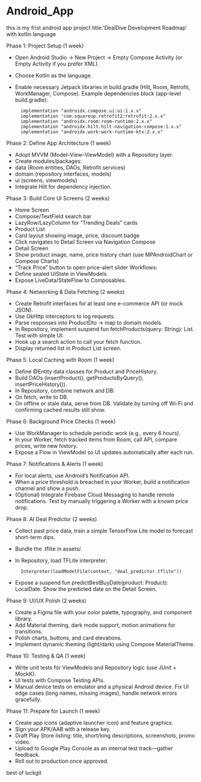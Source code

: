 # Android_App
this is my frist android app project title:'DealDive Development Roadmap' with kotlin language 

Phase 1: Project Setup (1 week)
- Open Android Studio → New Project → Empty Compose Activity (or Empty Activity if you prefer XML).
- Choose Kotlin as the language.
- Enable necessary Jetpack libraries in build.gradle (Hilt, Room, Retrofit, WorkManager, Compose).
Example dependencies block (app-level build.gradle):

        implementation "androidx.compose.ui:ui:1.x.x"
        implementation "com.squareup.retrofit2:retrofit:2.x.x"
        implementation "androidx.room:room-runtime:2.x.x"
        implementation "androidx.hilt:hilt-navigation-compose:1.x.x"
        implementation "androidx.work:work-runtime-ktx:2.x.x"

Phase 2: Define App Architecture (1 week)
- Adopt MVVM (Model–View–ViewModel) with a Repository layer.
- Create modules/packages:
- data (Room entities, DAOs, Retrofit services)
- domain (repository interfaces, models)
- ui (screens, viewmodels)
- Integrate Hilt for dependency injection.

Phase 3: Build Core UI Screens (2 weeks)
- Home Screen
- Compose/TextField search bar
- LazyRow/LazyColumn for “Trending Deals” cards
- Product List
- Card layout showing image, price, discount badge
- Click navigates to Detail Screen via Navigation Compose
- Detail Screen
- Show product image, name, price history chart (use MPAndroidChart or Compose Charts)
- “Track Price” button to open price-alert slider
Workflows:
- Define sealed UiState in ViewModels.
- Expose LiveData/StateFlow to Composables.

Phase 4: Networking & Data Fetching (2 weeks)
- Create Retrofit interfaces for at least one e-commerce API (or mock JSON).
- Use OkHttp interceptors to log requests.
- Parse responses into ProductDto → map to domain models.
- In Repository, implement suspend fun fetchProducts(query: String): List<Product>.
Test with simple UI:
- Hook up a search action to call your fetch function.
- Display returned list in Product List screen.

Phase 5: Local Caching with Room (1 week)
- Define @Entity data classes for Product and PriceHistory.
- Build DAOs (insertProduct(), getProductsByQuery(), insertPriceHistory()).
- In Repository, combine network and DB:
- On fetch, write to DB.
- On offline or stale data, serve from DB.
Validate by turning off Wi-Fi and confirming cached results still show.

Phase 6: Background Price Checks (1 week)
- Use WorkManager to schedule periodic work (e.g., every 6 hours).
- In your Worker, fetch tracked items from Room, call API, compare prices, write new history.
- Expose a Flow in ViewModel so UI updates automatically after each run.

Phase 7: Notifications & Alerts (1 week)
- For local alerts, use Android’s Notification API.
- When a price threshold is breached in your Worker, build a notification channel and show a push.
- (Optional) Integrate Firebase Cloud Messaging to handle remote notifications.
Test by manually triggering a Worker with a known price drop.

Phase 8: AI Deal Predictor (2 weeks)
- Collect past price data, train a simple TensorFlow Lite model to forecast short-term dips.
- Bundle the .tflite in assets/.
- In Repository, load TFLite interpreter:

        Interpreter(loadModelFile(context, "deal_predictor.tflite"))
  
- Expose a suspend fun predictBestBuyDate(product: Product): LocalDate.
Show the predicted date on the Detail Screen.

Phase 9: UI/UX Polish (2 weeks)
- Create a Figma file with your color palette, typography, and component library.
- Add Material theming, dark mode support, motion animations for transitions.
- Polish charts, buttons, and card elevations.
- Implement dynamic theming (light/dark) using Compose MaterialTheme.

Phase 10: Testing & QA (1 week)
- Write unit tests for ViewModels and Repository logic (use JUnit + MockK).
- UI tests with Compose Testing APIs.
- Manual device tests on emulator and a physical Android device.
Fix UI edge cases (long names, missing images), handle network errors gracefully.

Phase 11: Prepare for Launch (1 week)
- Create app icons (adaptive launcher icon) and feature graphics.
- Sign your APK/AAB with a release key.
- Draft Play Store listing: title, short/long descriptions, screenshots, promo video.
- Upload to Google Play Console as an internal test track—gather feedback.
- Roll out to production once approved.

best of luckgit 